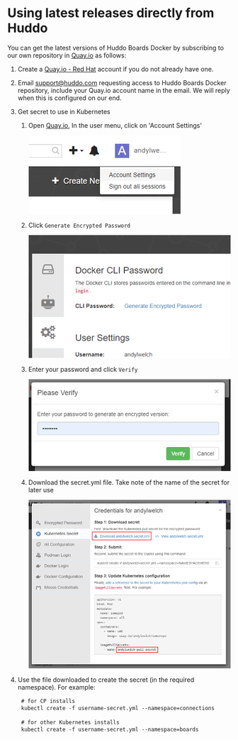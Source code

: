 # Using latest releases directly from Huddo

You can get the latest versions of Huddo Boards Docker by subscribing to our own repository in [Quay.io](https://quay.io/organization/huddo) as follows:

1. Create a [Quay.io - Red Hat](https://quay.io/signin/) account if you do not already have one.

1. Email [support@huddo.com](mailto:support@huddo.com) requesting access to Huddo Boards Docker repository, include your Quay.io account name in the email. We will reply when this is configured on our end.

1. Get secret to use in Kubernetes

    1. Open [Quay.io](https://quay.io/), In the user menu, click on 'Account Settings'

        ![User Menu](../quay/user-menu.png)

    1. Click `Generate Encrypted Password`

        ![User Menu](../quay/account-settings.png)

    1. Enter your password and click `Verify`

        ![User Menu](../quay/verify-password.png)

    1. Download the secret.yml file. Take note of the name of the secret for later use

        ![User Menu](../quay/kubernetes-secret.png)

1. Use the file downloaded to create the secret (in the required namespace). For example:

        # for CP installs
        kubectl create -f username-secret.yml --namespace=connections
        
        # for other Kubernetes installs
        kubectl create -f username-secret.yml --namespace=boards
